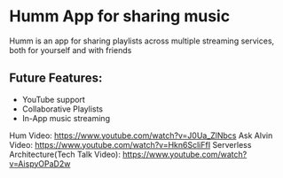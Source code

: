# Humm App for sharing music
Humm is an app for sharing playlists across multiple streaming services, both for yourself and with friends

## Future Features:
- YouTube support
- Collaborative Playlists
- In-App music streaming

Hum Video: https://www.youtube.com/watch?v=J0Ua_ZlNbcs
Ask Alvin Video: https://www.youtube.com/watch?v=Hkn6ScliFfI
Serverless Architecture(Tech Talk Video): https://www.youtube.com/watch?v=AispyOPaD2w
